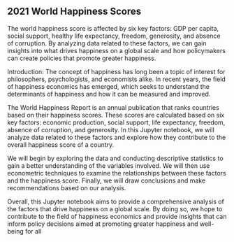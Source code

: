 ## 2021 World Happiness Scores

The world happiness score is affected by six key factors: GDP per capita, social support, healthy life expectancy, freedom, generosity, and absence of corruption. By analyzing data related to these factors, we can gain insights into what drives happiness on a global scale and how policymakers can create policies that promote greater happiness.

Introduction:
The concept of happiness has long been a topic of interest for philosophers, psychologists, and economists alike. In recent years, the field of happiness economics has emerged, which seeks to understand the determinants of happiness and how it can be measured and improved.

The World Happiness Report is an annual publication that ranks countries based on their happiness scores. These scores are calculated based on six key factors: economic production, social support, life expectancy, freedom, absence of corruption, and generosity. In this Jupyter notebook, we will analyze data related to these factors and explore how they contribute to the overall happiness score of a country.

We will begin by exploring the data and conducting descriptive statistics to gain a better understanding of the variables involved. We will then use econometric techniques to examine the relationships between these factors and the happiness score. Finally, we will draw conclusions and make recommendations based on our analysis.

Overall, this Jupyter notebook aims to provide a comprehensive analysis of the factors that drive happiness on a global scale. By doing so, we hope to contribute to the field of happiness economics and provide insights that can inform policy decisions aimed at promoting greater happiness and well-being for all
